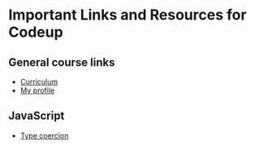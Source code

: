 # Important Links and Resources for Codeup

## General course links
- [Curriculum](https://java.codeup.com/)
- [My profile](https://tools.codeup.com/students/1580)

## JavaScript
- [Type coercion](https://www.freecodecamp.org/news/js-type-coercion-explained-27ba3d9a2839/)
